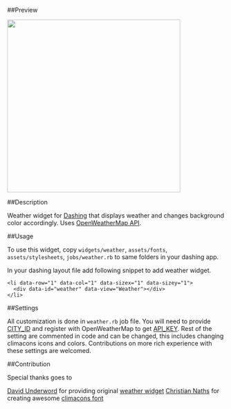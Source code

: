 ##Preview

<img src="https://github.com/hkraji/weather-widget/blob/master/assets/images/weather_widget.png" width="400px">

##Description

Weather widget for [Dashing](http://shopify.github.com/dashing) that displays weather and changes background color accordingly. Uses [OpenWeatherMap API](http://openweathermap.org/).

##Usage

To use this widget, copy `widgets/weather`, `assets/fonts`, `assets/stylesheets`, `jobs/weather.rb` to same folders in your dashing app.

In your dashing layout file add following snippet to add weather widget.

    <li data-row="1" data-col="1" data-sizex="1" data-sizey="1">
      <div data-id="weather" data-view="Weather"></div>
    </li>


##Settings

All customization is done in `weather.rb` job file. You will need to provide [CITY_ID](http://bulk.openweathermap.org/sample/city.list.json.gz) and register with OpenWeatherMap to get [API_KEY](http://openweathermap.org/appid).
Rest of the setting are commented in code and can be changed, this includes changing climacons icons and colors. Contributions on more rich experience with these settings are welcomed.

##Contribution

Special thanks goes to

[David Underword](https://github.com/davefp) for providing original [weather widget](https://gist.github.com/davefp/4990174)
[Christian Naths](https://github.com/christiannaths) for creating awesome [climacons font](http://adamwhitcroft.com/climacons/)